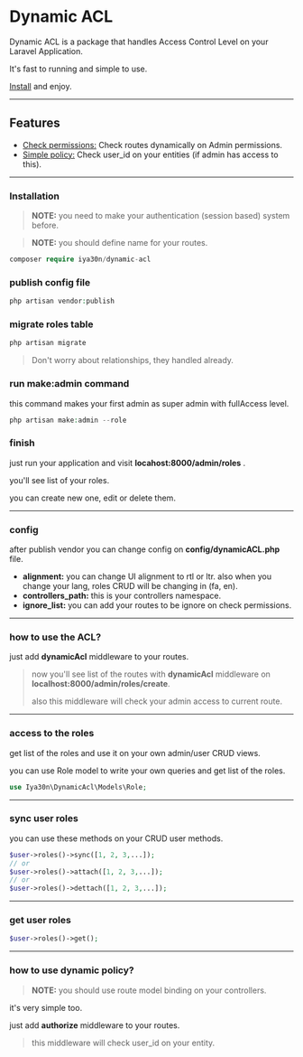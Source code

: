 # Dynamic ACL

Dynamic ACL is a package that handles Access Control Level on your Laravel Application.

It's fast to running and simple to use.

<a href="#installation">Install</a> and enjoy.

---

## Features

- <a href="#check_routes">Check permissions:</a> Check routes dynamically on Admin permissions.
- <a href="#simple_policy">Simple policy:</a> Check user_id on your entities (if admin has access to this).

---

<span id="installation"><h3>Installation</h3></span>

> **NOTE:** you need to make your authentication (session based) system before.

> **NOTE:** you should define name for your routes.


```php
composer require iya30n/dynamic-acl
```


### publish config file

```php
php artisan vendor:publish
```

### migrate roles table

```php
php artisan migrate
```

> Don't worry about relationships, they handled already.

### run make:admin command

this command makes your first admin as super admin with fullAccess level.

```php
php artisan make:admin --role
```

### finish

just run your application and visit **locahost:8000/admin/roles** .

you'll see list of your roles.

you can create new one, edit or delete them.

---

### config

after publish vendor you can change config on **config/dynamicACL.php** file.

- **alignment:** you can change UI alignment to rtl or ltr. also when you change your lang, roles CRUD will be changing in (fa, en).
- **controllers_path:** this is your controllers namespace.
- **ignore_list:** you can add your routes to be ignore on check permissions.

---

<h3 id="check_routes">how to use the ACL?</h3>

just add **dynamicAcl** middleware to your routes.
> now you'll see list of the routes with **dynamicAcl** middleware on **localhost:8000/admin/roles/create**.
>
> also this middleware will check your admin access to current route.
---
<h3 id="list_of_the_roles">access to the roles</h3>
get list of the roles and use it on your own admin/user CRUD views.

you can use Role model to write your own queries and get list of the roles.

```php
use Iya30n\DynamicAcl\Models\Role;
```

---
<h3 id="sync_user_roles">sync user roles</h3>
you can use these methods on your CRUD user methods.

```php
$user->roles()->sync([1, 2, 3,...]);
// or
$user->roles()->attach([1, 2, 3,...]);
// or
$user->roles()->dettach([1, 2, 3,...]);
```

---
<h3 id="get_user_roles">get user roles</h3>

```php
$user->roles()->get();
```

---

<h3 id="simple_policy">how to use dynamic policy?</h3>

> **NOTE:** you should use route model binding on your controllers.

it's very simple too.

just add **authorize** middleware to your routes.

> this middleware will check user_id on your entity.

